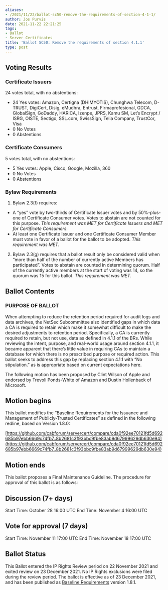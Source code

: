 ```yaml
---
aliases:
- /2021/11/22/ballot-sc50-remove-the-requirements-of-section-4-1-1/
author: Jos Purvis
date: 2021-11-22 22:21:25
tags:
- Ballot
- Server Certificates
title: 'Ballot SC50: Remove the requirements of section 4.1.1'
type: post
---
```


## Voting Results

### Certificate Issuers

24 votes total, with no abstentions:

- 24 Yes votes: Amazon, Certigna (DHIMYOTIS), Chunghwa Telecom, D-TRUST, DigiCert, Disig, eMudhra, Entrust, Firmaprofesional, GDCA, GlobalSign, GoDaddy, HARICA, Izenpe, JPRS, Kamu SM, Let’s Encrypt / ISRG, OISTE, Sectigo, SSL.com, SwissSign, Telia Company, TrustCor, Visa
- 0 No Votes
- 0 Abstentions

### Certificate Consumers

5 votes total, with no abstentions:

- 5 Yes votes: Apple, Cisco, Google, Mozilla, 360
- 0 No Votes
- 0 Abstentions

### Bylaw Requirements

1. Bylaw 2.3(f) requires:

- A “yes” vote by two-thirds of Certificate Issuer votes and by 50%-plus-one of Certificate Consumer votes. Votes to abstain are not counted for this purpose.
  _This requirement was MET for Certificate Issuers and MET for Certificate Consumers._
- At least one Certificate Issuer and one Certificate Consumer Member must vote in favor of a ballot for the ballot to be adopted.
  _This requirement was MET._

2. Bylaw 2.3(g) requires that a ballot result only be considered valid when “more than half of the number of currently active Members has participated”. Votes to abstain are counted in determining quorum. Half of the currently active members at the start of voting was 14, so the quorum was 15 for this ballot.
   _This requirement was MET._

## Ballot Contents

### PURPOSE OF BALLOT

When attempting to reduce the retention period required for audit logs and data archives, the NetSec Subcommittee also identified gaps in which data a CA is required to retain which make it somewhat difficult to make the desired adjustments to retention period. Specifically, a CA is currently required to retain, but not use, data as defined in 4.1.1 of the BRs.
While reviewing the intent, purpose, and real-world usage around section 4.1.1, it became apparent that there’s little value in requiring CAs to maintain a database for which there is no prescribed purpose or required action. This ballot seeks to address this gap by replacing section 4.1.1 with “No stipulation.” as is appropriate based on current expectations here.

The following motion has been proposed by Clint Wilson of Apple and endorsed by Trevoli Ponds-White of Amazon and Dustin Hollenback of Microsoft.

## Motion begins

This ballot modifies the “Baseline Requirements for the Issuance and Management of Publicly-Trusted Certificates” as defined in the following redline, based on Version 1.8.0:

[https://github.com/cabforum/servercert/compare/cda0f92ee70121fd5d692685b97ebb6669c74fb7..8b2681c3f93bbc9fbe83ab9d67999629db630e94](https://github.com/cabforum/servercert/compare/cda0f92ee70121fd5d692685b97ebb6669c74fb7..8b2681c3f93bbc9fbe83ab9d67999629db630e94)

## Motion ends

This ballot proposes a Final Maintenance Guideline. The procedure for approval of this ballot is as follows:

## Discussion (7+ days)

Start Time: October 28 16:00 UTC
End Time: November 4 16:00 UTC

## Vote for approval (7 days)

Start Time: November 11 17:00 UTC
End Time: November 18 17:00 UTC

## Ballot Status

This Ballot entered the IP Rights Review period on 22 November 2021 and exited review on 23 December 2021. No IP Rights exclusions were filed during the review period. The ballot is effective as of 23 December 2021, and has been published as [Baseline Requirements](/working-groups/server/baseline-requirements/documents/) version 1.8.1.